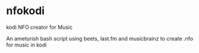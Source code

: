 # nfokodi
kodi NFO creator for Music

An ameturish bash script using beets, last.fm and musicbrainz to create .nfo for music in kodi
